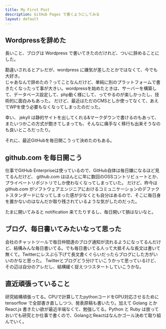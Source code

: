 ```yaml
---
title: My First Post
description: GitHub Pages で書くようにしてみる
layout: default
---
```


## Wordpressを辞めた
長いこと、ブログは Wordpress で書いてきたのだけれど、ついに辞めることにした。

勘違いされるとアレだが、wordpress に嫌気が差したとかではなくて、今でも大好き。  
じゃあなんで辞めたの？ってことなんだけど、単純に別のプラットフォームで書きたくなったって事が大きい。wordpressを始めたときは、サーバーを構築して、データベース設定して、php動く様にして、ってやるのが楽しかったし、技術的に面白みもあった。
だけど、最近はただのCMSとしか使ってなくて、あえてWPを使う必要もなくなってしまったのだった。

幸い、 jekyll は静的サイトを出してくれる&マークダウンで書けるのもあって、またいつかこの方式が飽きてしまっても、そんなに痛手なく移行も出来そうなのも良いところだったり。

それに、最近GitHubを毎日開こうって決めたのもある。

## github.com を毎日開こう
仕事でGitHub Enterpriseは使っているので、GitHub自体は毎日嫌になるほど見てるんだけど、 github.com はほんとに年に数回のOSSコントリビュートとか、プライベートリポジトリでしか使わなくなってしまっていた。
だけど、昨今は github.com がソフトウェアエンジニアにおけるコミュニケーションのデファクトスタンダードになってしまった感が少なくとも自分はあるので、そこに毎日身を置かないのはなんだか取り残されているような気がしたのだった。

たまに開いてみると notification 来てたりするし、毎日開いて損はないなと。

## ブログ、毎日書いてみたいなって思った
会社のチャットツールで毎日仲間達のブログ通知が流れるようになってるんだけど、結構みんな毎日書いてる。でも毎日書いてる人って大抵そんな長文は書いて無くて。Twitterにレスぶら下げて長文書くぐらいだったらブログにした方がいいのかなと思った。
Twitterとブログどう分けていこうかって思っているけど、その辺は自分のアレだし、結構緩く捉えつつスタートしていこうかな。

## 直近頑張っていること
研究結構頑張ってる。CPUで計算してたpythonコードをGPU対応させるために tensorflow で全部書き直ししつつ、発表原稿も書いたり。加えて Golang とか React.js 書きたい欲が最近半端なくて、勉強してる。Python と Ruby は放っておいても研究とか仕事で書くので、GolangとReactはなんかゴール決めて取り組んでいく。


